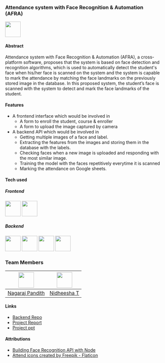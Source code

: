 ### Attendance system with Face Recognition & Automation (AFRA)
<img src="https://user-images.githubusercontent.com/83623339/208419055-c587c6fb-da93-42bc-b284-476caa6690c0.png" height="50" width="50" />

#### Abstract
Attendance system with Face Recognition & Automation (AFRA), a cross-platform software, proposes that the system is based on face detection and recognition algorithms, which is used to automatically detect the student's face when his/her face is scanned on the system and the system is capable to mark the attendance by matching the face landmarks on the previously stored image in the database. In this proposed system, the student’s face is scanned with the system to detect and mark the face landmarks of the student.

#### Features
- A frontend interface which would be involved in
  - A form to enroll the student, course & enroller
  - A form to upload the image captured by camera
- A backend API which would be involved in
  - Getting multiple images of a face and label.
  - Extracting the features from the images and storing them in the database with the labels.
  - Checking faces when a new image is uploaded and responding with the most similar image. 
  - Training the model with the faces repetitively everytime it is scanned
  - Marking the attendance on Google sheets.

#### Tech used

##### Frontend
<p>
<img src="https://media.graphassets.com/VKHHNvEETYqZRkqgjybc" height="50" width="50" />
<img src="https://www.svgrepo.com/show/354431/tailwindcss-icon.svg" height="50" width="50" />
</p>

##### Backend
<p>
<img src="https://www.svgrepo.com/show/354119/nodejs-icon.svg" height="50" width="50" />
<img src="https://www.orafox.com/wp-content/uploads/2019/01/expressjs.png" height="50" width="50" />
<img src="https://user-images.githubusercontent.com/31125521/57224752-ad3dc080-700a-11e9-85b9-1357b9f9bca4.gif" height="50" width="50" />
<img src="https://www.tutorialsteacher.com/Content/images/home/mongodb.svg" height="50" width="50" />
</p>


### Team Members

| <img src = "https://avatars.githubusercontent.com/u/83623339?v=4" width="50px"> | <img src = "https://avatars.githubusercontent.com/u/91735807?v=4" width="50px"> 
| :-----------------------------------------------------------------------------: | :-----------------------------------------------------------------------------: |
|              [Nagaraj Pandith](https://github.com/nagarajpandith/)              |  [Nidheesha T](<https://github.com/NidheeshaT/](https://github.com/rudra246)>)  |               

#### Links
- [Backend Repo](https://github.com/NidheeshaT/AFRA)
- [Project Report](https://docs.google.com/document/d/1fRreLVfbWPibFXM_lDJMvD4j8uPawRcHEK-RGNgNy7Y/edit?usp=sharing)
- [Project ppt](https://www.canva.com/design/DAFU02qwkP4/S_4Ys9bPJ_74kjJ1nXCULg/view?utm_content=DAFU02qwkP4&utm_campaign=designshare&utm_medium=link&utm_source=publishsharelink)

#### Attributions
- [Building Face Recognition API with Node](https://blog.mdzulkarnine.com/building-face-recognition-api-with-nodejs-expressjs-mongodb-face-apijs)
- [Attend icons created by Freepik - Flaticon](https://www.flaticon.com/free-icons/attend)
